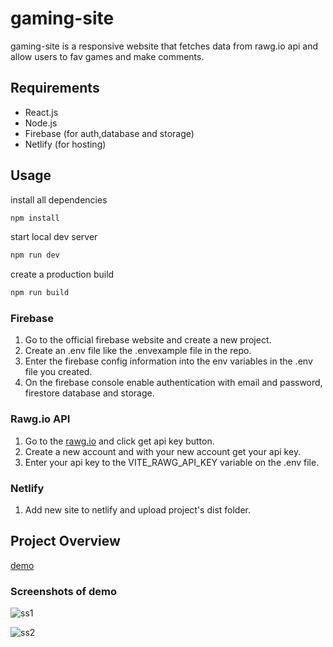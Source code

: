# gaming-site

gaming-site is a responsive website that fetches data from rawg.io api and allow users to fav games and make comments.

## Requirements

- React.js
- Node.js
- Firebase (for auth,database and storage)
- Netlify (for hosting)

## Usage

install all dependencies

```bash
npm install
```

start local dev server

```bash
npm run dev
```

create a production build

```bash
npm run build
```

### Firebase

1. Go to the official firebase website and create a new project.
2. Create an .env file like the .envexample file in the repo.
3. Enter the firebase config information into the env variables in the .env file you created.
4. On the firebase console enable authentication with email and password, firestore database and storage.

### Rawg.io API

1. Go to the [rawg.io](https://rawg.io/apidocs) and click get api key button.
2. Create a new account and with your new account get your api key.
3. Enter your api key to the VITE_RAWG_API_KEY variable on the .env file.

### Netlify

1. Add new site to netlify and upload project's dist folder.

## Project Overview

[demo](https://gamingdbsiteproject.netlify.app/home)

### Screenshots of demo

![ss1](https://i.postimg.cc/c1kJbgpB/Screenshot-40.png)

![ss2](https://i.postimg.cc/qMf7rV7N/Screenshot-41.png)

